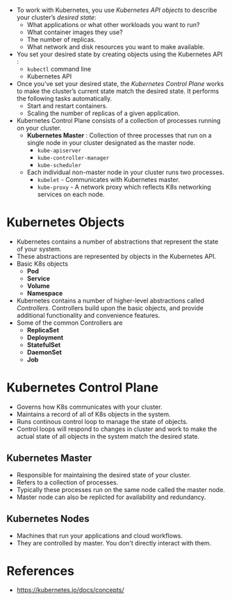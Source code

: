 * To work with Kubernetes, you use _Kubernetes API objects_ to describe your cluster’s _desired state_:
	* What applications or what other workloads you want to run?
	* What container images they use?
	* The number of replicas.
	* What network and disk resources you want to make available.
* You set your desired state by creating objects using the Kubernetes API :
	* `kubectl` command line
	* Kubernetes API
* Once you’ve set your desired state, the _Kubernetes Control Plane_ works to make the cluster’s current state match the desired state. It performs the following tasks automatically.
	* Start and restart containers.
	* Scaling the number of replicas of a given application.
* Kubernetes Control Plane consists of a collection of processes running on your cluster.
	* __Kubernetes Master__ : Collection of three processes that run on a single node in your cluster designated as the master node.
		* `kube-apiserver`
		* `kube-controller-manager`
		* `kube-scheduler`
	* Each individual non-master node in your cluster runs two processes.
		* `kubelet` - Communicates with Kubernetes master.
		* `kube-proxy` - A network proxy which reflects K8s networking services on each node.
# Kubernetes Objects
* Kubernetes contains a number of abstractions that represent the state of your system.
* These abstractions are represented by objects in the Kubernetes API.
* Basic K8s objects
	* __Pod__
	* __Service__
	* __Volume__
	* __Namespace__
* Kubernetes contains a number of higher-level abstractions called _Controllers_. Controllers build upon the basic objects, and provide additional functionality and convenience features.
* Some of the common Controllers are
	* __ReplicaSet__
	* __Deployment__
	* __StatefulSet__
	* __DaemonSet__
	* __Job__
# Kubernetes Control Plane
* Governs how K8s communicates with your cluster.
* Maintains a record of all of K8s objects in the system.
* Runs continous control loop to manage the state of objects.
* Control loops will respond to changes in cluster and work to make the actual state of all objects in the system match the desired state.
## Kubernetes Master
* Responsible for maintaining the desired state of your cluster.
* Refers to a collection of processes.
* Typically these processes run on the same node called the master node.
* Master node can also be replicted for availability and redundancy.
## Kubernetes Nodes
* Machines that run your applications and cloud workflows.
* They are controlled by master. You don't directly interact with them.
# References
* https://kubernetes.io/docs/concepts/
